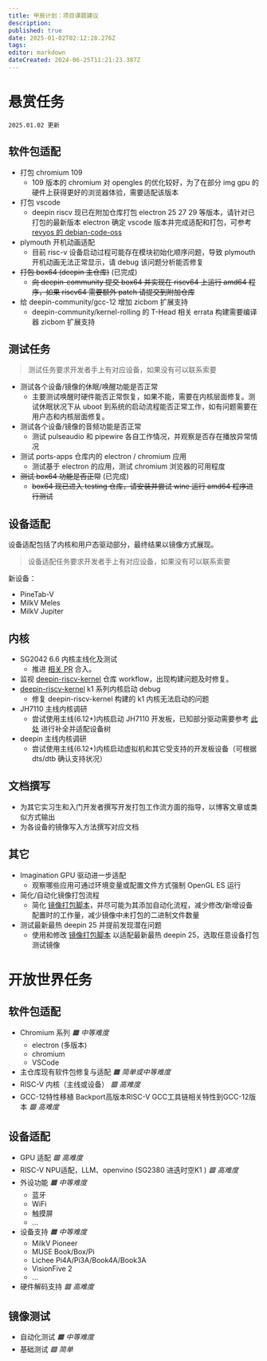 ```yaml
---
title: 甲辰计划：项目课题建议
description: 
published: true
date: 2025-01-02T02:12:28.276Z
tags: 
editor: markdown
dateCreated: 2024-06-25T11:21:23.387Z
---
```


# 悬赏任务

`2025.01.02 更新`

## 软件包适配

- 打包 chromium 109
	- 109 版本的 chromium 对 opengles 的优化较好，为了在部分 img gpu 的硬件上获得更好的浏览器体验，需要适配该版本
- 打包 vscode
	- deepin riscv 现已在附加仓库打包 electron 25 27 29 等版本，请针对已打包的最新版本 electron 确定 vscode 版本并完成适配和打包，可参考 [revyos 的 debian-code-oss](https://github.com/revyos/debian-code-oss)
- plymouth 开机动画适配
	- 目前 risc-v 设备启动过程可能存在模块初始化顺序问题，导致 plymouth 开机动画无法正常显示，请 debug 该问题分析能否修复
- ~~打包 box64 (deepin 主仓库)~~ (已完成)
	- ~~向 deepin-community 提交 box64 并实现在 riscv64 上运行 amd64 程序，如果 riscv64 需要额外 patch 请提交到附加仓库~~
- 给 deepin-community/gcc-12 增加 zicbom 扩展支持
	- deepin-community/kernel-rolling 的 T-Head 相关 errata 构建需要编译器 zicbom 扩展支持

## 测试任务

> 测试任务要求开发者手上有对应设备，如果没有可以联系索要

- 测试各个设备/镜像的休眠/唤醒功能是否正常
  - 主要测试唤醒时硬件能否正常恢复，如果不能，需要在内核层面修复。测试休眠状况下从 uboot 到系统的启动流程能否正常工作，如有问题需要在用户态和内核层面修复。
- 测试各个设备/镜像的音频功能是否正常
  - 测试 pulseaudio 和 pipewire 各自工作情况，并观察是否存在播放异常情况
- 测试 ports-apps 仓库内的 electron / chromium 应用
  - 测试基于 electron 的应用，测试 chromium 浏览器的可用程度
- ~~测试 box64 功能是否正常~~ (已完成)
  - ~~box64 现已进入 testing 仓库，请安装并尝试 wine 运行 amd64 程序进行测试~~

## 设备适配

设备适配包括了内核和用户态驱动部分，最终结果以镜像方式展现。

> 设备适配任务要求开发者手上有对应设备，如果没有可以联系索要

新设备：
- PineTab-V
- MilkV Meles
- MilkV Jupiter

## 内核

- SG2042 6.6 内核主线化及测试
  - 推进 [相关 PR](https://github.com/deepin-community/kernel/pull/399) 合入。
- 监视 [deepin-riscv-kernel](https://github.com/deepin-community/deepin-riscv-kernel/) 仓库 workflow，出现构建问题及时修复。
- [deepin-riscv-kernel](https://github.com/deepin-community/deepin-riscv-kernel/) k1 系列内核启动 debug
	- 修复 deepin-riscv-kernel 构建的 k1 内核无法启动的问题
- JH7110 主线内核调研
  - 尝试使用主线(6.12+)内核启动 JH7110 开发板，已知部分驱动需要参考 [此处](https://rvspace.org/en/project/JH7110_Upstream_Plan) 进行补全并适配设备树
- deepin 主线内核调研
	- 尝试使用主线(6.12+)内核启动虚拟机和其它受支持的开发板设备（可根据 dts/dtb 确认支持状况）
  
## 文档撰写

- 为其它实习生和入门开发者撰写开发打包工作流方面的指导，以博客文章或类似方式输出
- 为各设备的镜像写入方法撰写对应文档
  
## 其它
  
- Imagination GPU 驱动进一步适配
  - 观察哪些应用可通过环境变量或配置文件方式强制 OpenGL ES 运行
- 简化/自动化镜像打包流程
  - 简化 [镜像打包脚本](https://github.com/YukariChiba/deepin-ports-image/)，并尽可能为其添加自动化流程，减少修改/新增设备配置时的工作量，减少镜像中未打包的二进制文件数量
- 测试最新最热 deepin 25 并提前发现潜在问题
	- 使用和修改 [镜像打包脚本](https://github.com/YukariChiba/deepin-ports-image/) 以适配最新最热 deepin 25，选取任意设备打包测试镜像

# 开放世界任务

## 软件包适配

- Chromium 系列 *🟧 中等难度*
    - electron (多版本)
    - chromium
    - VSCode 
- 主仓库现有软件包修复与适配 *🟧 简单或中等难度*
- RISC-V 内核（主线或设备） *🟥 高难度*
- GCC-12特性移植 Backport高版本RISC-V GCC工具链相关特性到GCC-12版本 *🟥 高难度*

## 设备适配

- GPU 适配 *🟥 高难度*
- RISC-V NPU适配，LLM、openvino (SG2380 进迭时空K1 ) *🟥 高难度*
- 外设功能 *🟧 中等难度*
    - 蓝牙
    - WiFi
    - 触摸屏
    - ...
- 设备支持 *🟧 中等难度*
    - MilkV Pioneer
    - MUSE Book/Box/Pi
    - Lichee Pi4A/Pi3A/Book4A/Book3A
    - VisionFive 2
    - ...
- 硬件解码支持 *🟥 高难度*

## 镜像测试 

- 自动化测试 *🟧 中等难度*
- 基础测试 *🟩 简单*